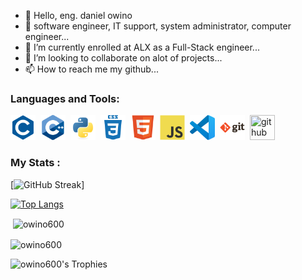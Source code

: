 - 👋 Hello, eng. daniel owino
- 👀 software engineer, IT support, system administrator, computer engineer...
- 🌱 I’m currently enrolled at ALX as a Full-Stack engineer...
- 💞️ I’m looking to collaborate on alot of projects...
- 📫 How to reach me my github...

### Languages and Tools:
<div>
  <img src="https://github.com/devicons/devicon/blob/master/icons/c/c-plain.svg" title="C" alt="C" width="40" height="40"/>&nbsp;
  <img src="https://raw.githubusercontent.com/devicons/devicon/master/icons/cplusplus/cplusplus-original.svg" title="C++" alt="C++" width="40" height="40"/>&nbsp;
  <img src="https://github.com/devicons/devicon/blob/master/icons/python/python-original.svg" title="Python" alt="Python" width="40" height="40"/>&nbsp;
  <img src="https://github.com/devicons/devicon/blob/master/icons/css3/css3-plain-wordmark.svg"  title="CSS3" alt="CSS" width="40" height="40"/>&nbsp;
  <img src="https://github.com/devicons/devicon/blob/master/icons/html5/html5-original.svg" title="HTML5" alt="HTML" width="40" height="40"/>&nbsp;
  <img src="https://github.com/devicons/devicon/blob/master/icons/javascript/javascript-original.svg" title="JavaScript" alt="JavaScript" width="40" height="40"/>&nbsp;
  <img src="https://github.com/devicons/devicon/blob/master/icons/vscode/vscode-original.svg" title="vscode" **alt="vscode" width="40" height="40"/>&nbsp;
  <img src="https://github.com/devicons/devicon/blob/master/icons/git/git-original-wordmark.svg" title="Git" **alt="Git" width="40" height="40"/>&nbsp;
  <img src="https://www.vectorlogo.zone/logos/github/github-icon.svg" title="github" **alt="github" width="40" height="40"/>&nbsp;
 
</div>

### My Stats :
[![GitHub Streak](https://github-readme-streak-stats.herokuapp.com?user=owino600&theme=dark)]

[![Top Langs](https://github-readme-stats.vercel.app/api/top-langs/?username=owino600&layout=compact&theme=vision-friendly-dark)](https://github.com/anuraghazra/github-readme-stats)

<p>&nbsp;<img align="center" src="https://github-readme-stats.vercel.app/api?username=owino600&show_icons=true&locale=en" alt="owino600" /></p>

<p><img align="center" src="http://github-profile-summary-cards.vercel.app/api/cards/profile-details?username=owino600&theme=algolia" alt="owino600" /></p>

<p align="left">
  <img src="https://github-profile-trophy.vercel.app/?username=owino600&theme=algolia&column=3&row=2&margin-w=15&margin-h=15&no-bg=false" alt="owino600's Trophies" />
</p>
